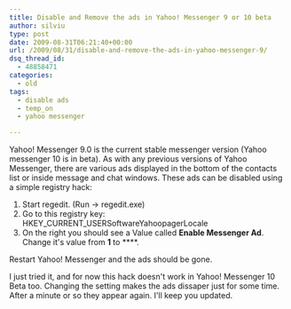 ```yaml
---
title: Disable and Remove the ads in Yahoo! Messenger 9 or 10 beta
author: silviu
type: post
date: 2009-08-31T06:21:40+00:00
url: /2009/08/31/disable-and-remove-the-ads-in-yahoo-messenger-9/
dsq_thread_id:
  - 48858471
categories:
  - old
tags:
  - disable ads
  - temp_on
  - yahoo messenger

---
```

Yahoo! Messenger 9.0 is the current stable messenger version (Yahoo messenger 10 is in beta). As with any previous versions of Yahoo Messenger, there are various ads displayed in the bottom of the contacts list or inside message and chat windows. These ads can be disabled using a simple registry hack:

  1. Start regedit. (Run -> regedit.exe)
  2. Go to this registry key: HKEY_CURRENT_USERSoftwareYahoopagerLocale
  3. On the right you should see a Value called **Enable Messenger Ad**. Change it's value from **1** to ****.

Restart Yahoo! Messenger and the ads should be gone.

I just tried it, and for now this hack doesn't work in Yahoo! Messenger 10 Beta too. Changing the setting makes the ads dissaper just for some time. After a minute or so they appear again. I'll keep you updated.